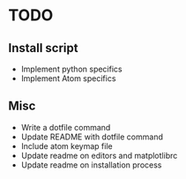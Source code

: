 # TODO


## Install script

* Implement python specifics
* Implement Atom specifics


## Misc

* Write a dotfile command
* Update README with dotfile command
* Include atom keymap file
* Update readme on editors and matplotlibrc
* Update readme on installation process
